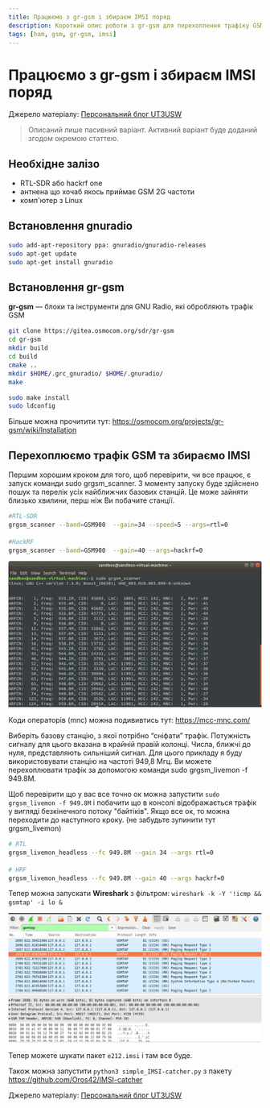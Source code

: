 ```yaml
---
title: Працюємо з gr-gsm і збираєм IMSI поряд
description: Короткий опис роботи з gr-gsm для перехоплення трафіку GSM і збору IMSI
tags: [ham, gsm, gr-gsm, imsi]
---
```


# Працюємо з gr-gsm і збираєм IMSI поряд

Джерело матеріалу: [Персональний блог UT3USW](https://ut3usw.dead.guru/docs/ham/gsm/gsm-start-and-imsi-cacth)

> Описаний лише пасивний варіант. Активний варіант буде доданий згодом окремою статтею.

## Необхідне залізо
* RTL-SDR або hackrf one
* антнена що хочаб якось приймає GSM 2G частоти
* комп'ютер з Linux

## Встановлення gnuradio

```bash
sudo add-apt-repository ppa: gnuradio/gnuradio-releases
sudo apt-get update
sudo apt-get install gnuradio
```
## Встановлення gr-gsm

**gr-gsm** — блоки та інструменти для GNU Radio, які обробляють трафік GSM

```bash
git clone https://gitea.osmocom.org/sdr/gr-gsm
cd gr-gsm
mkdir build
cd build
cmake ..
mkdir $HOME/.grc_gnuradio/ $HOME/.gnuradio/
make
```

```bash
sudo make install
sudo ldconfig
```

Більше можна прочитити тут: https://osmocom.org/projects/gr-gsm/wiki/Installation

## Перехоплюємо трафік GSM та збираємо IMSI

Першим хорошим кроком для того, щоб перевірити, чи все працює, є запуск команди sudo grgsm_scanner. З моменту запуску буде здійснено пошук та перелік усіх найближчих базових станцій. Це може зайняти близько хвилини, перш ніж Ви побачите станції.

```bash
#RTL-SDR
grgsm_scanner --band=GSM900  --gain=34 --speed=5 --args=rtl=0

#HackRF
grgsm_scanner --band=GSM900  --gain=40 --args=hackrf=0

```

![Ваші базові станції поряд](./img/sUp1gRR.png)

Коди операторів (mnc) можна подививтись тут: https://mcc-mnc.com/

Виберіть базову станцію, з якої потрібно “сніфати” трафік. Потужність сигналу для цього вказана в крайній правій колонці. Числа, ближчі до нуля, представляють сильніший сигнал. Для цього прикладу я буду використовувати станцію на частоті 949,8 Мгц. Ви можете перехоплювати трафік за допомогою команди sudo grgsm_livemon -f 949.8M.

Щоб перевірити що у вас все точно ок можна запустити `sudo grgsm_livemon -f 949.8M` і побачити що в консолі відображається трафік у вигляді безкінечного потоку "байтіків". Якщо все ок, то можна переходити до наступного кроку. (не забудьте зупинити тут grgsm_livemon)

```bash
# RTL
grgsm_livemon_headless --fc 949.8M --gain 34 --args rtl=0

# HRF
grgsm_livemon_headless --fc 949.8M --gain 40 --args hackrf=0
```

Тепер можна запускати **Wireshark** з фільтром: `wireshark -k -Y '!icmp && gsmtap' -i lo &`

![Wireshark і GSM пакети перехоплені з lo інтерфейсу по udp порту 4729](./img/qCdGTpd.png)

Тепер можете шукати пакет `e212.imsi` і там все буде.

Також можна запустити `python3 simple_IMSI-catcher.py` з пакету https://github.com/Oros42/IMSI-catcher

Джерело матеріалу: [Персональний блог UT3USW](https://ut3usw.dead.guru/docs/ham/gsm/gsm-start-and-imsi-cacth)
